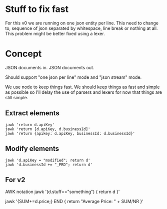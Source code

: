 Stuff to fix fast
=================

For this v0 we are running on one json entity per line. This
need to change to, sequence of json separated by whitespace, line break
or nothing at all. This problem might be better fixed using a lexer.

Concept
=======

JSON documents in. JSON documents out.

Should support "one json per line" mode and "json stream" mode.

We use node to keep things fast. We should keep things as fast and simple
as possible so I'll delay the use of parsers and lexers for now that
things are still simple.

Extract elements
----------------

    jawk 'return d.apiKey'
    jawk 'return [d.apiKey, d.businessId]'
    jawk 'return {apikey: d.apiKey, businessId: d.businessId}'

Modify elements
---------------

    jawk 'd.apiKey = "modified"; return d'
    jawk 'd.businessId += "_PRD"; return d'

For v2
------

AWK notation
jawk '(d.stuff=="something") { return d }'

jawk '{SUM+=d.price;} END { return "Average Price: " + SUM/NR }'
